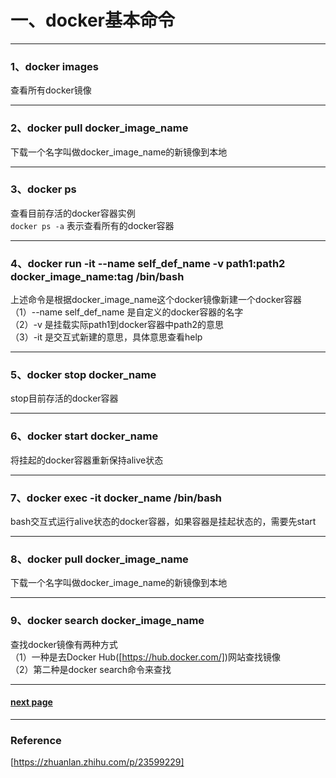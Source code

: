 # 一、docker基本命令  
----
### 1、docker images    
查看所有docker镜像  

----   

### 2、docker pull docker_image_name    
下载一个名字叫做docker_image_name的新镜像到本地  

-----

### 3、docker ps 
 
查看目前存活的docker容器实例  
`docker ps -a`  表示查看所有的docker容器   

----

### 4、docker run -it --name self_def_name -v path1:path2 docker_image_name:tag /bin/bash
上述命令是根据docker_image_name这个docker镜像新建一个docker容器  
（1）--name self_def_name 是自定义的docker容器的名字  
（2）-v 是挂载实际path1到docker容器中path2的意思   
（3）-it 是交互式新建的意思，具体意思查看help  

-----

### 5、docker stop docker_name  
stop目前存活的docker容器  

----

### 6、docker start docker_name  
将挂起的docker容器重新保持alive状态  

----

### 7、docker exec -it docker_name /bin/bash  
bash交互式运行alive状态的docker容器，如果容器是挂起状态的，需要先start  

----

### 8、docker pull docker_image_name    
下载一个名字叫做docker_image_name的新镜像到本地  

----

### 9、docker search docker_image_name  
查找docker镜像有两种方式  
（1）一种是去Docker Hub([https://hub.docker.com/])网站查找镜像  
（2）第二种是docker search命令来查找     

---

#### [next page](https://github.com/dddfgkl/docker_practice/blob/master/second_page.md)


--- 

### Reference   
[https://zhuanlan.zhihu.com/p/23599229]

